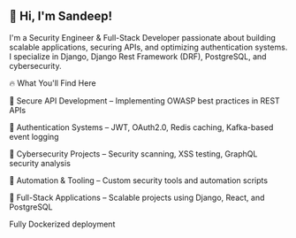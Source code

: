 ## 👋 Hi, I'm Sandeep!
I'm a Security Engineer & Full-Stack Developer passionate about building scalable applications, securing APIs, and optimizing authentication systems. I specialize in Django, Django Rest Framework (DRF), PostgreSQL, and cybersecurity.

🔥 What You'll Find Here

🔹 Secure API Development – Implementing OWASP best practices in REST APIs

🔹 Authentication Systems – JWT, OAuth2.0, Redis caching, Kafka-based event logging

🔹 Cybersecurity Projects – Security scanning, XSS testing, GraphQL security analysis

🔹 Automation & Tooling – Custom security tools and automation scripts

🔹 Full-Stack Applications – Scalable projects using Django, React, and PostgreSQL


Fully Dockerized deployment
<!--
**sandeepkrc/sandeepkrc** is a ✨ _special_ ✨ repository because its `README.md` (this file) appears on your GitHub profile.

Here are some ideas to get you started:

- 🔭 I’m currently working on ...
- 🌱 I’m currently learning ...
- 👯 I’m looking to collaborate on ...
- 🤔 I’m looking for help with ...
- 💬 Ask me about ...
- 📫 How to reach me: ...
- 😄 Pronouns: ...
- ⚡ Fun fact: ...
-->
